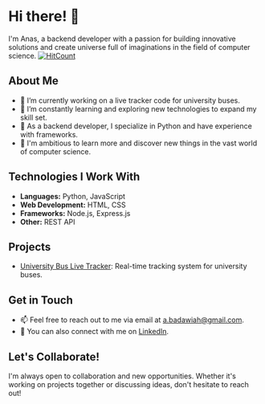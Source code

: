 # Hi there! 👋

I'm Anas, a backend developer with a passion for building innovative solutions and create universe full of imaginations in the field of computer science.
  [![HitCount](https://hits.dwyl.com/anasbadawieh/anadbadawieh.svg?style=flat-square)](http://hits.dwyl.com/anasbadawieh/anadbadawieh)


## About Me

- 🔭 I’m currently working on a live tracker code for university buses.
- 🌱 I’m constantly learning and exploring new technologies to expand my skill set.
- 💼 As a backend developer, I specialize in Python and have experience with frameworks.
- 🚀 I'm ambitious to learn more and discover new things in the vast world of computer science.

## Technologies I Work With

- **Languages:** Python, JavaScript
- **Web Development:** HTML, CSS
- **Frameworks:** Node.js, Express.js
- **Other:** REST API

## Projects

- [University Bus Live Tracker](neu-dc.aiiot.website): Real-time tracking system for university buses.

## Get in Touch

- 📫 Feel free to reach out to me via email at [a.badawiah@gmail.com](mailto:a.badawiah@gmail.com).
- 💬 You can also connect with me on [LinkedIn](https://www.linkedin.com/in/anasbadawieh).

## Let's Collaborate!

I'm always open to collaboration and new opportunities. Whether it's working on projects together or discussing ideas, don't hesitate to reach out!
